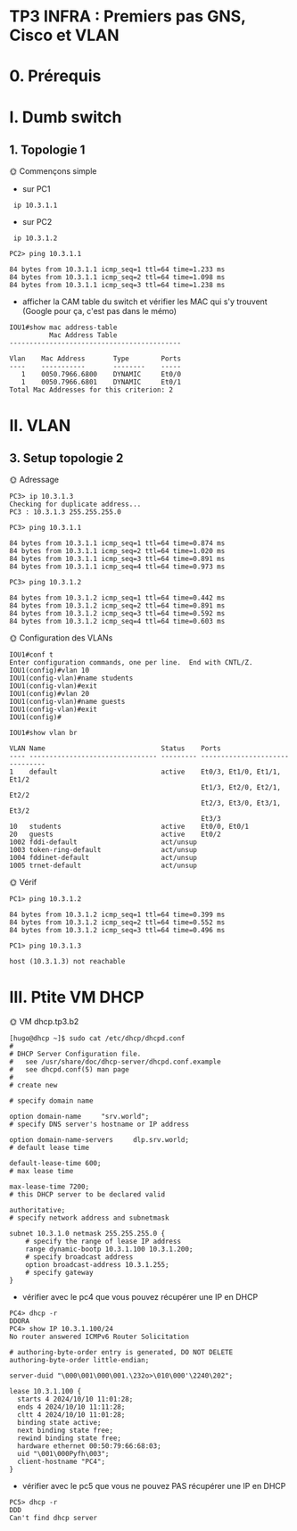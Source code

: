 # TP3 INFRA : Premiers pas GNS, Cisco et VLAN
# 0. Prérequis
# I. Dumb switch

## 1. Topologie 1

🌞 Commençons simple

- sur PC1
```
 ip 10.3.1.1
```

- sur PC2
```
 ip 10.3.1.2
```

```
PC2> ping 10.3.1.1

84 bytes from 10.3.1.1 icmp_seq=1 ttl=64 time=1.233 ms
84 bytes from 10.3.1.1 icmp_seq=2 ttl=64 time=1.098 ms
84 bytes from 10.3.1.1 icmp_seq=3 ttl=64 time=1.238 ms
```


- afficher la CAM table du switch et vérifier les MAC qui s'y trouvent (Google pour ça, c'est pas dans le mémo)



```
IOU1#show mac address-table
          Mac Address Table
-------------------------------------------

Vlan    Mac Address       Type        Ports
----    -----------       --------    -----
   1    0050.7966.6800    DYNAMIC     Et0/0
   1    0050.7966.6801    DYNAMIC     Et0/1
Total Mac Addresses for this criterion: 2
```


# II. VLAN


## 3. Setup topologie 2

🌞 Adressage

```
PC3> ip 10.3.1.3
Checking for duplicate address...
PC3 : 10.3.1.3 255.255.255.0
```

```
PC3> ping 10.3.1.1

84 bytes from 10.3.1.1 icmp_seq=1 ttl=64 time=0.874 ms
84 bytes from 10.3.1.1 icmp_seq=2 ttl=64 time=1.020 ms
84 bytes from 10.3.1.1 icmp_seq=3 ttl=64 time=0.891 ms
84 bytes from 10.3.1.1 icmp_seq=4 ttl=64 time=0.973 ms
```
```
PC3> ping 10.3.1.2

84 bytes from 10.3.1.2 icmp_seq=1 ttl=64 time=0.442 ms
84 bytes from 10.3.1.2 icmp_seq=2 ttl=64 time=0.891 ms
84 bytes from 10.3.1.2 icmp_seq=3 ttl=64 time=0.592 ms
84 bytes from 10.3.1.2 icmp_seq=4 ttl=64 time=0.603 ms
```


🌞 Configuration des VLANs


```
IOU1#conf t
Enter configuration commands, one per line.  End with CNTL/Z.
IOU1(config)#vlan 10
IOU1(config-vlan)#name students
IOU1(config-vlan)#exit
IOU1(config)#vlan 20
IOU1(config-vlan)#name guests
IOU1(config-vlan)#exit
IOU1(config)#
```

```
IOU1#show vlan br

VLAN Name                             Status    Ports
---- -------------------------------- --------- -------------------------------
1    default                          active    Et0/3, Et1/0, Et1/1, Et1/2
                                                Et1/3, Et2/0, Et2/1, Et2/2
                                                Et2/3, Et3/0, Et3/1, Et3/2
                                                Et3/3
10   students                         active    Et0/0, Et0/1
20   guests                           active    Et0/2
1002 fddi-default                     act/unsup
1003 token-ring-default               act/unsup
1004 fddinet-default                  act/unsup
1005 trnet-default                    act/unsup
```
🌞 Vérif

```
PC1> ping 10.3.1.2

84 bytes from 10.3.1.2 icmp_seq=1 ttl=64 time=0.399 ms
84 bytes from 10.3.1.2 icmp_seq=2 ttl=64 time=0.552 ms
84 bytes from 10.3.1.2 icmp_seq=3 ttl=64 time=0.496 ms
```
```
PC1> ping 10.3.1.3

host (10.3.1.3) not reachable
```

# III. Ptite VM DHCP


🌞 VM dhcp.tp3.b2
```
[hugo@dhcp ~]$ sudo cat /etc/dhcp/dhcpd.conf
#
# DHCP Server Configuration file.
#   see /usr/share/doc/dhcp-server/dhcpd.conf.example
#   see dhcpd.conf(5) man page
#
# create new

# specify domain name

option domain-name     "srv.world";
# specify DNS server's hostname or IP address

option domain-name-servers     dlp.srv.world;
# default lease time

default-lease-time 600;
# max lease time

max-lease-time 7200;
# this DHCP server to be declared valid

authoritative;
# specify network address and subnetmask

subnet 10.3.1.0 netmask 255.255.255.0 {
    # specify the range of lease IP address
    range dynamic-bootp 10.3.1.100 10.3.1.200;
    # specify broadcast address
    option broadcast-address 10.3.1.255;
    # specify gateway
}
```
- vérifier avec le pc4 que vous pouvez récupérer une IP en DHCP
```
PC4> dhcp -r
DDORA
PC4> show IP 10.3.1.100/24
No router answered ICMPv6 Router Solicitation
```

```
# authoring-byte-order entry is generated, DO NOT DELETE
authoring-byte-order little-endian;

server-duid "\000\001\000\001.\232o>\010\000'\2240\202";

lease 10.3.1.100 {
  starts 4 2024/10/10 11:01:28;
  ends 4 2024/10/10 11:11:28;
  cltt 4 2024/10/10 11:01:28;
  binding state active;
  next binding state free;
  rewind binding state free;
  hardware ethernet 00:50:79:66:68:03;
  uid "\001\000Pyfh\003";
  client-hostname "PC4";
}
```
- vérifier avec le pc5 que vous ne pouvez PAS récupérer une IP en DHCP

```
PC5> dhcp -r
DDD
Can't find dhcp server
```
